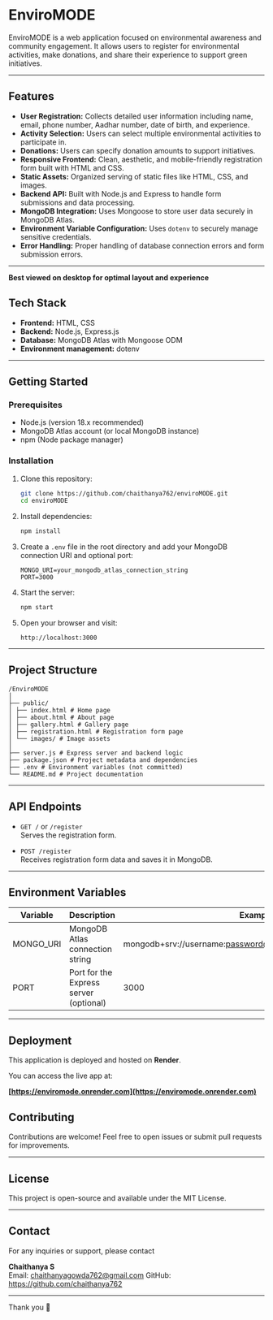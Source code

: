 
# EnviroMODE

EnviroMODE is a web application focused on environmental awareness and community engagement. It allows users to register for environmental activities, make donations, and share their experience to support green initiatives.

---

## Features

- **User Registration:** Collects detailed user information including name, email, phone number, Aadhar number, date of birth, and experience.
- **Activity Selection:** Users can select multiple environmental activities to participate in.
- **Donations:** Users can specify donation amounts to support initiatives.
- **Responsive Frontend:** Clean, aesthetic, and mobile-friendly registration form built with HTML and CSS.
- **Static Assets:** Organized serving of static files like HTML, CSS, and images.
- **Backend API:** Built with Node.js and Express to handle form submissions and data processing.
- **MongoDB Integration:** Uses Mongoose to store user data securely in MongoDB Atlas.
- **Environment Variable Configuration:** Uses `dotenv` to securely manage sensitive credentials.
- **Error Handling:** Proper handling of database connection errors and form submission errors.

---

**Best viewed on desktop for optimal layout and experience**

## Tech Stack

- **Frontend:** HTML, CSS
- **Backend:** Node.js, Express.js
- **Database:** MongoDB Atlas with Mongoose ODM
- **Environment management:** dotenv

---

## Getting Started

### Prerequisites

- Node.js (version 18.x recommended)
- MongoDB Atlas account (or local MongoDB instance)
- npm (Node package manager)

### Installation

1. Clone this repository:
   ```bash
   git clone https://github.com/chaithanya762/enviroMODE.git
   cd enviroMODE
   ```

2. Install dependencies:
   ```bash
   npm install
   ```

3. Create a `.env` file in the root directory and add your MongoDB connection URI and optional port:
   ```
   MONGO_URI=your_mongodb_atlas_connection_string
   PORT=3000
   ```

4. Start the server:
   ```bash
   npm start
   ```

5. Open your browser and visit:
   ```
   http://localhost:3000
   ```

---

## Project Structure

```
/EnviroMODE
│
├── public/
│ ├── index.html # Home page
│ ├── about.html # About page
│ ├── gallery.html # Gallery page
│ ├── registration.html # Registration form page
│ └── images/ # Image assets
│
├── server.js # Express server and backend logic
├── package.json # Project metadata and dependencies
├── .env # Environment variables (not committed)
└── README.md # Project documentation
```

---

## API Endpoints

- `GET /` or `/register`  
  Serves the registration form.

- `POST /register`  
  Receives registration form data and saves it in MongoDB.

---

## Environment Variables

| Variable  | Description                         | Example                                         |
| --------- | --------------------------------- | ----------------------------------------------- |
| MONGO_URI | MongoDB Atlas connection string   | mongodb+srv://username:password@cluster0.mongodb.net/dbname |
| PORT      | Port for the Express server (optional) | 3000                                         |

---

## Deployment

This application is deployed and hosted on **Render**.

You can access the live app at:

**[https://enviromode.onrender.com](https://enviromode.onrender.com)**


## Contributing

Contributions are welcome! Feel free to open issues or submit pull requests for improvements.

---

## License

This project is open-source and available under the MIT License.

---

## Contact

For any inquiries or support, please contact

**Chaithanya S**  
Email: chaithanyagowda762@gmail.com
GitHub: https://github.com/chaithanya762

---

Thank you 🌿
